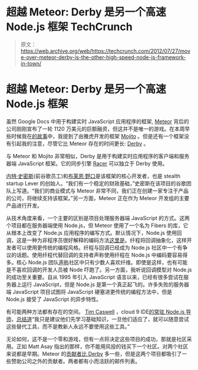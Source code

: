 # 超越 Meteor: Derby 是另一个高速 Node.js 框架 TechCrunch

> 原文：<https://web.archive.org/web/https://techcrunch.com/2012/07/27/move-over-meteor-derby-is-the-other-high-speed-node-js-framework-in-town/>

# 超越 Meteor: Derby 是另一个高速 Node.js 框架

虽然 Google Docs 中用于构建实时 JavaScript 应用程序的框架, [Meteor](https://web.archive.org/web/20221006095645/http://meteor.com/) 背后的公司刚刚宣布了一轮 1120 万美元的巨额融资，但这并不是唯一的游戏。在本周早些时候我在[的故事](https://web.archive.org/web/20221006095645/https://beta.techcrunch.com/2012/07/25/andreessen-horowitz-keeps-eating-the-software-world-with-11-2-million-investment-in-javascript-framework-company-meteor/)中，我提到了由雅虎开发的框架 [Mojito](https://web.archive.org/web/20221006095645/http://developer.yahoo.com/cocktails/mojito/) 。但是还有一个框架没有引起我的注意，尽管它比 Meteor 存在的时间更长: [Derby](https://web.archive.org/web/20221006095645/http://derbyjs.com/) 。

与 Meteor 和 Mojito 非常相似，Derby 是用于构建实时应用程序的客户端和服务器端 JavaScript 框架。它的同步引擎 [Racer](https://web.archive.org/web/20221006095645/https://github.com/codeparty/racer) 可以独立于 Derby 使用。

[内特·史密斯](https://web.archive.org/web/20221006095645/http://www.linkedin.com/in/nateps)(前谷歌员工)和[布莱恩·野口](https://web.archive.org/web/20221006095645/http://www.linkedin.com/in/briannoguchi)是该框架的核心开发者，也是 stealth startup Lever 的创始人。“我们有一个稳定的财政基础，”史密斯在该项目的谷歌团队上写道。“我们的商业模式与 Meteor 非常不同，我们正在创建一家专注于产品的公司，将继续支持该框架。”另一方面，Meteor 正在作为 Meteor 开发组的主要产品进行开发。

从技术角度来看，一个主要的区别是项目处理服务器端 JavaScript 的方式。这两个项目都在服务器端使用 Node.js，但 Meteor 使用了一个名为 Fibers 的库，它从根本上改变了 Node.js 应用程序的编写方式。默认情况下，Node.js 使用回调，这是一种为非程序员很好解释的编码方法[这里是](https://web.archive.org/web/20221006095645/http://code.danyork.com/2011/01/25/node-js-doctors-offices-and-fast-food-restaurants-understanding-event-driven-programming/)。纤程将回调抽象化，这样开发者可以使用更传统的编程风格。纤程与回调已经成为 Node.js 社区中一个有争议的话题。使用纤程代替回调的支持者声称使用纤程在 Node.js 中编码要容易得多。核心 Node.js 团队[声称](https://web.archive.org/web/20221006095645/http://www.mikealrogers.com/posts/a-vocal-minority.html)社区中只有少数人喜欢纤维。即使是这样，也有可能是不喜欢回调的开发人员被 Node 吓跑了。另一方面，我听说回调模型对 Node.js 的成功至关重要。自从 1995 年引入 JavaScript 语言以来，已经有很多尝试在服务器上运行 JavaScript，但是 Node.js 是第一个真正起飞的。许多失败的服务器端 JavaScript 项目试图将 JavaScript 硬塞进更传统的编程方法中，但是 Node.js 接受了 JavaScript 的异步特性。

有可能两种方法都有存在的空间。 [Tim Caswell](https://web.archive.org/web/20221006095645/http://howtonode.org/) ，cloud 9 IDE[的常驻 Node.js 导师](https://web.archive.org/web/20221006095645/https://c9.io/)，[总结道](https://web.archive.org/web/20221006095645/http://bjouhier.wordpress.com/2012/04/14/node-js-awesome-runtime-and-new-age-javascript-gospel/#comment-227)“我只是建议他们先学习基础知识，一旦他们适应了，就可以随意尝试这些替代工具，而不是教新人永远不要使用这些工具。”

无论如何，这不是一个零和游戏，但有一点将决定这些项目的成功，那就是社区采用。正如 Matt Asay 指出的那样，你不能用风投的钱买下一个社区。对两个社区来说都是早期。Meteor 的[贡献者](https://web.archive.org/web/20221006095645/http://www.ohloh.net/p/derbyjs/contributors/summary)[比 Derby](https://web.archive.org/web/20221006095645/http://www.ohloh.net/p/derbyjs/contributors/summary) 多一些，但是这两个项目都吸引了一些赞助公司之外的贡献者。两者都有小而活跃的邮件列表。